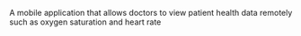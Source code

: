 A mobile application that allows doctors to view patient health data remotely such as oxygen saturation and heart rate
